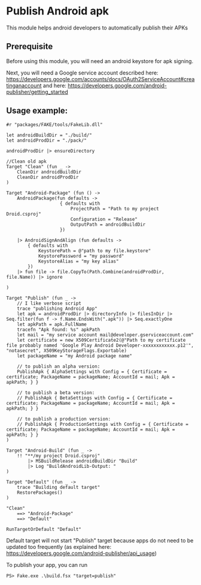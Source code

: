# Publish Android apk

This module helps android developers to automatically publish their APKs

## Prerequisite

Before using this module, you will need an android keystore for apk signing.

Next, you will need a Google service account described here: 
https://developers.google.com/accounts/docs/OAuth2ServiceAccount#creatinganaccount
and here: 
https://developers.google.com/android-publisher/getting_started


## Usage example:

    #r "packages/FAKE/tools/FakeLib.dll"

    let androidBuildDir = "./build/"
    let androidProdDir = "./pack/"

    androidProdDir |> ensureDirectory

    //Clean old apk
    Target "Clean" (fun _ ->
        CleanDir androidBuildDir
        CleanDir androidProdDir
    )

    Target "Android-Package" (fun () ->
        AndroidPackage(fun defaults ->
                        { defaults with 
                            ProjectPath = "Path to my project Droid.csproj"
                            Configuration = "Release"
                            OutputPath = androidBuildDir
                        })

        |> AndroidSignAndAlign (fun defaults ->
            { defaults with 
                KeystorePath = @"path to my file.keystore"
                KeystorePassword = "my password"
                KeystoreAlias = "my key alias"
            })
        |> fun file -> file.CopyTo(Path.Combine(androidProdDir, file.Name)) |> ignore

    )

    Target "Publish" (fun _ -> 
        // I like verbose script
        trace "publishing Android App"
        let apk = androidProdDir |> directoryInfo |> filesInDir |> Seq.filter(fun f -> f.Name.EndsWith(".apk")) |> Seq.exactlyOne
        let apkPath = apk.FullName
        tracefn "Apk found: %s" apkPath
        let mail = "my service account mail@developer.gserviceaccount.com"
        let certificate = new X509Certificate2(@"Path to my certificate file probably named 'Google Play Android Developer-xxxxxxxxxxxx.p12'", "notasecret", X509KeyStorageFlags.Exportable)
        let packageName = "my Android package name"

        // to publish an alpha version: 
        PublishApk { AlphaSettings with Config = { Certificate = certificate; PackageName = packageName; AccountId = mail; Apk = apkPath; } }

        // to publish a beta version: 
        // PublishApk { BetaSettings with Config = { Certificate = certificate; PackageName = packageName; AccountId = mail; Apk = apkPath; } }

        // to publish a production version: 
        // PublishApk { ProductionSettings with Config = { Certificate = certificate; PackageName = packageName; AccountId = mail; Apk = apkPath; } }
    )

    Target "Android-Build" (fun _ ->
        !! "**/my project Droid.csproj"
            |> MSBuildRelease androidBuildDir "Build"
            |> Log "BuildAndroidLib-Output: "
    )

    Target "Default" (fun _ ->
        trace "Building default target"
        RestorePackages()
    )

    "Clean"
        ==> "Android-Package"
        ==> "Default"

    RunTargetOrDefault "Default"

Default target will not start "Publish" target because apps do not need to be updated too frequently (as explained here: https://developers.google.com/android-publisher/api_usage)

To publish your app, you can run

    PS> Fake.exe .\build.fsx "target=publish"

